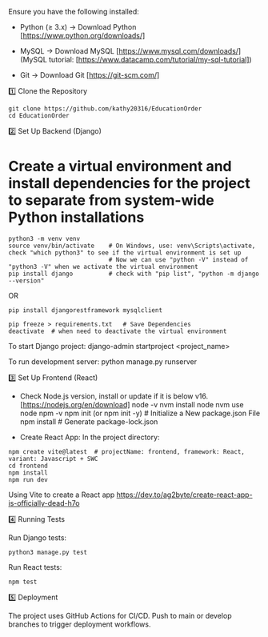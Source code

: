 Ensure you have the following installed:​​ 

* Python (≥ 3.x) → Download Python [https://www.python.org/downloads/]

* MySQL → Download MySQL [https://www.mysql.com/downloads/] (MySQL tutorial: [https://www.datacamp.com/tutorial/my-sql-tutorial])

* Git → Download Git [https://git-scm.com/]

1️⃣ Clone the Repository
```
git clone https://github.com/kathy20316/EducationOrder
cd EducationOrder
```

2️⃣ Set Up Backend (Django)

# Create a virtual environment and install dependencies for the project to separate from system-wide Python installations
```
python3 -m venv venv
source venv/bin/activate    # On Windows, use: venv\Scripts\activate, check "which python3" to see if the virtual environment is set up
                            # Now we can use "python -V" instead of "python3 -V" when we activate the virtual environment
pip install django          # check with "pip list", "python -m django --version"
```
OR 
```
pip install djangorestframework mysqlclient
```
```
pip freeze > requirements.txt   # Save Dependencies
deactivate  # when need to deactivate the virtual environment
```
To start Django project:
    django-admin startproject <project_name>

To run development server:
    python manage.py runserver


3️⃣ Set Up Frontend (React)

* Check Node.js version, install or update if it is below v16. [https://nodejs.org/en/download]
node -v
nvm install node
nvm use node
npm -v
npm init (or npm init -y)   # Initialize a New package.json File
npm install     # Generate package-lock.json

* Create React App:
In the project directory:
```
npm create vite@latest  # projectName: frontend, framework: React, variant: Javascript + SWC
cd frontend
npm install
npm run dev
```
Using Vite to create a React app
https://dev.to/ag2byte/create-react-app-is-officially-dead-h7o 

4️⃣ Running Tests

Run Django tests:
```
python3 manage.py test
```

Run React tests:
```
npm test
```

5️⃣ Deployment

The project uses GitHub Actions for CI/CD.
Push to main or develop branches to trigger deployment workflows.​​
